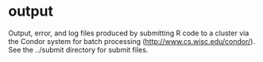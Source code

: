 # output

Output, error, and log files produced by submitting R code to a cluster via the Condor system for batch processing (http://www.cs.wisc.edu/condor/). See the ../submit directory for submit files.

